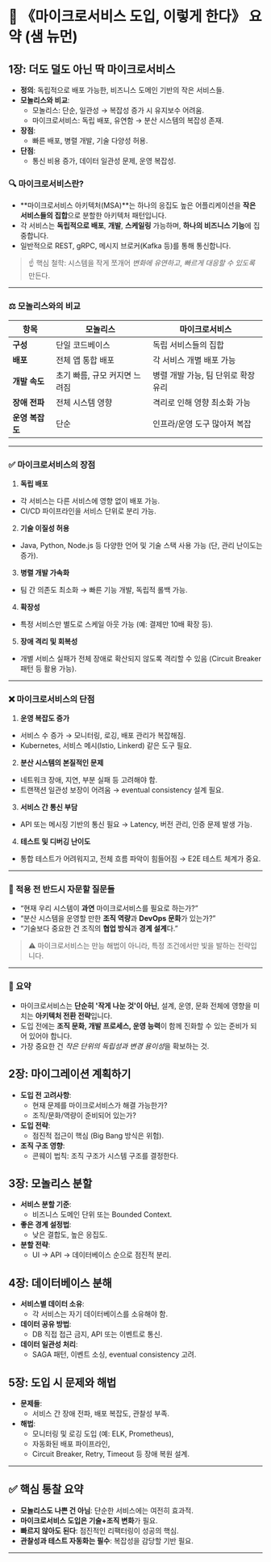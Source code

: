# 📘 《마이크로서비스 도입, 이렇게 한다》 요약 (샘 뉴먼)

## 1장: 더도 덜도 아닌 딱 마이크로서비스
- **정의**: 독립적으로 배포 가능한, 비즈니스 도메인 기반의 작은 서비스들.
- **모놀리스와 비교**:
    - 모놀리스: 단순, 일관성 → 복잡성 증가 시 유지보수 어려움.
    - 마이크로서비스: 독립 배포, 유연함 → 분산 시스템의 복잡성 존재.
- **장점**:
    - 빠른 배포, 병렬 개발, 기술 다양성 허용.
- **단점**:
    - 통신 비용 증가, 데이터 일관성 문제, 운영 복잡성.
### 🔍 마이크로서비스란?

- **마이크로서비스 아키텍처(MSA)**는 하나의 응집도 높은 어플리케이션을 **작은 서비스들의 집합**으로 분할한 아키텍처 패턴입니다.
- 각 서비스는 **독립적으로 배포**, **개발**, **스케일링** 가능하며, **하나의 비즈니스 기능**에 집중합니다.
- 일반적으로 REST, gRPC, 메시지 브로커(Kafka 등)를 통해 통신합니다.

> ☝️ 핵심 철학: 시스템을 작게 쪼개어 *변화에 유연하고*, *빠르게 대응할 수 있도록* 만든다.

---

### ⚖️ 모놀리스와의 비교

| 항목 | 모놀리스 | 마이크로서비스 |
|------|----------|----------------|
| **구성** | 단일 코드베이스 | 독립 서비스들의 집합 |
| **배포** | 전체 앱 통합 배포 | 각 서비스 개별 배포 가능 |
| **개발 속도** | 초기 빠름, 규모 커지면 느려짐 | 병렬 개발 가능, 팀 단위로 확장 유리 |
| **장애 전파** | 전체 시스템 영향 | 격리로 인해 영향 최소화 가능 |
| **운영 복잡도** | 단순 | 인프라/운영 도구 많아져 복잡 |

---

### ✅ 마이크로서비스의 장점

1. **독립 배포**
  - 각 서비스는 다른 서비스에 영향 없이 배포 가능.
  - CI/CD 파이프라인을 서비스 단위로 분리 가능.

2. **기술 이질성 허용**
  - Java, Python, Node.js 등 다양한 언어 및 기술 스택 사용 가능 (단, 관리 난이도는 증가).

3. **병렬 개발 가속화**
  - 팀 간 의존도 최소화 → 빠른 기능 개발, 독립적 롤백 가능.

4. **확장성**
  - 특정 서비스만 별도로 스케일 아웃 가능 (예: 결제만 10배 확장 등).

5. **장애 격리 및 회복성**
  - 개별 서비스 실패가 전체 장애로 확산되지 않도록 격리할 수 있음 (Circuit Breaker 패턴 등 활용 가능).

---

### ❌ 마이크로서비스의 단점

1. **운영 복잡도 증가**
  - 서비스 수 증가 → 모니터링, 로깅, 배포 관리가 복잡해짐.
  - Kubernetes, 서비스 메시(Istio, Linkerd) 같은 도구 필요.

2. **분산 시스템의 본질적인 문제**
  - 네트워크 장애, 지연, 부분 실패 등 고려해야 함.
  - 트랜잭션 일관성 보장이 어려움 → eventual consistency 설계 필요.

3. **서비스 간 통신 부담**
  - API 또는 메시징 기반의 통신 필요 → Latency, 버전 관리, 인증 문제 발생 가능.

4. **테스트 및 디버깅 난이도**
  - 통합 테스트가 어려워지고, 전체 흐름 파악이 힘들어짐 → E2E 테스트 체계가 중요.

---

### 🧠 적용 전 반드시 자문할 질문들

- “현재 우리 시스템이 **과연** 마이크로서비스를 필요로 하는가?”
- “분산 시스템을 운영할 만한 **조직 역량**과 **DevOps 문화**가 있는가?”
- “기술보다 중요한 건 조직의 **협업 방식**과 **경계 설계**다.”

> ⚠️ 마이크로서비스는 만능 해법이 아니라, 특정 조건에서만 빛을 발하는 전략입니다.

---

### 🏁 요약

- 마이크로서비스는 **단순히 '작게 나눈 것'이 아닌**, 설계, 운영, 문화 전체에 영향을 미치는 **아키텍처 전환 전략**입니다.
- 도입 전에는 **조직 문화, 개발 프로세스, 운영 능력**이 함께 진화할 수 있는 준비가 되어 있어야 합니다.
- 가장 중요한 건 *작은 단위의 독립성과 변경 용이성*을 확보하는 것.


## 2장: 마이그레이션 계획하기
- **도입 전 고려사항**:
    - 현재 문제를 마이크로서비스가 해결 가능한가?
    - 조직/문화/역량이 준비되어 있는가?
- **도입 전략**:
    - 점진적 접근이 핵심 (Big Bang 방식은 위험).
- **조직 구조 영향**:
    - 콘웨이 법칙: 조직 구조가 시스템 구조를 결정한다.

## 3장: 모놀리스 분할
- **서비스 분할 기준**:
    - 비즈니스 도메인 단위 또는 Bounded Context.
- **좋은 경계 설정법**:
    - 낮은 결합도, 높은 응집도.
- **분할 전략**:
    - UI → API → 데이터베이스 순으로 점진적 분리.

## 4장: 데이터베이스 분해
- **서비스별 데이터 소유**:
    - 각 서비스는 자기 데이터베이스를 소유해야 함.
- **데이터 공유 방법**:
    - DB 직접 접근 금지, API 또는 이벤트로 통신.
- **데이터 일관성 처리**:
    - SAGA 패턴, 이벤트 소싱, eventual consistency 고려.

## 5장: 도입 시 문제와 해법
- **문제들**:
    - 서비스 간 장애 전파, 배포 복잡도, 관찰성 부족.
- **해법**:
    - 모니터링 및 로깅 도입 (예: ELK, Prometheus),
    - 자동화된 배포 파이프라인,
    - Circuit Breaker, Retry, Timeout 등 장애 복원 설계.

---

## ✅ 핵심 통찰 요약

- **모놀리스도 나쁜 건 아님**: 단순한 서비스에는 여전히 효과적.
- **마이크로서비스 도입은 기술+조직 변화**가 필요.
- **빠르지 않아도 된다**: 점진적인 리팩터링이 성공의 핵심.
- **관찰성과 테스트 자동화는 필수**: 복잡성을 감당할 기반 필요.

---

